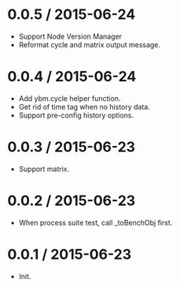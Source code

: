 
0.0.5 / 2015-06-24
==================

  * Support Node Version Manager
  * Reformat cycle and matrix output message.

0.0.4 / 2015-06-24
==================

  * Add ybm.cycle helper function.
  * Get rid of time tag when no history data.
  * Support pre-config history options.

0.0.3 / 2015-06-23
==================

  * Support matrix.

0.0.2 / 2015-06-23
==================

  * When process suite test, call _toBenchObj first.

0.0.1 / 2015-06-23
==================

  * Init.

